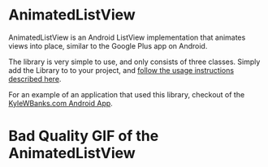 AnimatedListView
================

AnimatedListView is an Android ListView implementation that animates views into place, similar to the Google Plus app on Android.

The library is very simple to use, and only consists of three classes. Simply add the Library to to your project, and [follow the usage instructions described here](http://kylewbanks.com/post/show/Open-Sourced-AnimatedListView-Android-Library).

For an example of an application that used this library, checkout of the [KyleWBanks.com Android App](https://github.com/KyleBanks/kylewbanks.com-AndroidApp).

Bad Quality GIF of the AnimatedListView
=======================================
[](http://gifninja.com/animatedgifs/732117/animatedlistview.gif)
